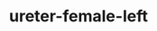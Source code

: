 ---
title: ureter-female-left
release_version: v1.3
hra_release_version:
  - v1.1
  - v1.2
  - v1.3
model_type: ref-organs
description: '[This reference organ](https://hubmapconsortium.github.io/ccf/pages/ccf-3d-reference-library.html) was created using data from the Visible Human Female, provided by the National Library of Medicine. Changes include adding the renal calyces and renal papillae from the kidney model per subject matter expert  input.'
creators:
  - 0000-0003-4066-7531
  - 0000-0002-3333-5646
project_leads:
  - 0000-0002-3321-6137
reviewers:
  - 0000-0002-0746-927X
creation_date: 2022-05-06T00:00:00
license: CC BY 4.0
publisher:  HuBMAP 
funder:  National Institutes of Health 
award_number:  OT2OD026671 
hubmap_id:  HBM923.WCQQ.623 
datatable: VH_F_Ureter_L.glb
doi: https://doi.org/10.48539/HBM923.WCQQ.623
---